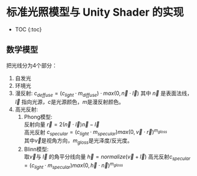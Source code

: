 # 标准光照模型与 Unity Shader 的实现

* TOC
{:toc}

## 数学模型

把光线分为4个部分：

1. 自发光
2. 环境光
3. 漫反射:
  $c_{deffuse} = (c_{light}\cdot m_{diffuse})\cdot max(0, \vec n \cdot \vec l)$
  其中 $\vec n$ 是表面法线，$\vec l$ 指向光源，$c$是光源颜色，$m$是漫反射颜色。
4. 高光反射:
    1. Phong模型:  
    反射向量 $\vec r=2(\vec n \cdot \vec l)\vec n - \vec l$  
    高光反射 $c_{specular}=(c_{light}\cdot m_{specular})max(0, \vec v \cdot \vec r)^{m_{gloss}}$  
    其中$\vec v$是视角方向，$m_{gloss}$是光泽度/反光度。
    2. Blinn模型:  
    取$\vec v$与 $\vec l$ 的角平分线向量
    $\vec h=normalize(\vec v + \vec l)$
    高光反射$c_{specular}=(c_{light}\cdot m_{specular})max(0, \vec h \cdot \vec n)^{m_{gloss}}$  
